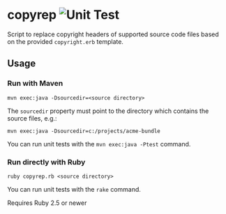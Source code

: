 # copyrep ![Unit Test](https://github.com/gaborbata/copyrep/workflows/Unit%20Test/badge.svg)

Script to replace copyright headers of supported source code files based on the provided `copyright.erb` template.

## Usage

### Run with Maven

```
mvn exec:java -Dsourcedir=<source directory>
```

The `sourcedir` property must point to the directory which contains the source files, e.g.:

```
mvn exec:java -Dsourcedir=c:/projects/acme-bundle
```

You can run unit tests with the `mvn exec:java -Ptest` command.

### Run directly with Ruby

```
ruby copyrep.rb <source directory>
```

You can run unit tests with the `rake` command.

Requires Ruby 2.5 or newer
